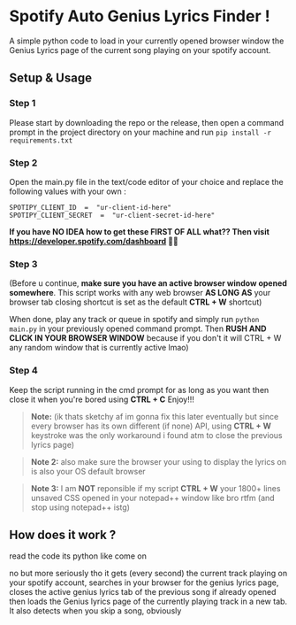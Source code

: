 # Spotify Auto Genius Lyrics Finder !

A simple python code to load in your currently opened browser window the Genius Lyrics page of the current song playing on your spotify account.


## Setup & Usage

### Step 1

Please start by downloading the repo or the release, then open a command prompt in the project directory on your machine and run `pip install -r requirements.txt`

### Step 2
Open the main.py file in the text/code editor of your choice and replace the following values with your own :
```
SPOTIPY_CLIENT_ID  =  "ur-client-id-here"
SPOTIPY_CLIENT_SECRET  =  "ur-client-secret-id-here"
```

**If you have NO IDEA how to get these FIRST OF ALL what?? Then visit https://developer.spotify.com/dashboard 🙏🙏**

### Step 3
(Before u continue, **make sure you have an active browser window opened somewhere**. This script works with any web browser **AS LONG AS** your browser tab closing shortcut is set as the default **CTRL + W** shortcut)

When done, play any track or queue in spotify and simply run `python main.py` in your previously opened command prompt. Then **RUSH AND CLICK IN YOUR BROWSER WINDOW** because if you don't it will CTRL + W any random window that is currently active lmao) 

### Step 4
Keep the script running in the cmd prompt for as long as you want then close it when you're bored using **CTRL + C**
Enjoy!!!

> **Note:** (ik thats sketchy af im gonna fix this later eventually but since every browser has its own different (if none) API, using **CTRL + W** keystroke was the only workaround i found atm to close the previous lyrics page)

> **Note 2:** also make sure the browser your using to display the lyrics on is also your OS default browser

> **Note 3:** I am **NOT** reponsible if my script **CTRL + W** your 1800+ lines unsaved CSS opened in your notepad++ window like bro rtfm (and stop using notepad++ istg)

## How does it work ?

read the code its python like come on

no but more seriously tho it gets (every second) the current track playing on your spotify account, searches in your browser for the genius lyrics page, closes the active genius lyrics tab of the previous song if already opened then loads the Genius lyrics page of the currently playing track in a new tab. It also detects when you skip a song, obviously
